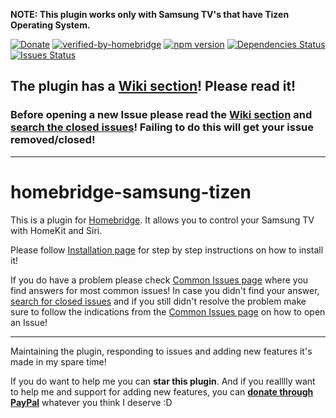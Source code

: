 **NOTE: This plugin works only with Samsung TV's that have Tizen Operating System.**

[![Donate](https://img.shields.io/badge/Donate-PayPal-green?logo=paypal&style=flat-square)](https://www.paypal.com/donate?hosted_button_id=5QLCDRNH77Z9L)
[![verified-by-homebridge](https://img.shields.io/badge/homebridge-verified-blueviolet?style=flat-square)](https://github.com/homebridge/homebridge/wiki/Verified-Plugins)
[![npm version](https://img.shields.io/npm/v/homebridge-samsung-tizen?style=flat-square)](https://www.npmjs.com/package/homebridge-samsung-tizen)
[![Dependencies Status](https://img.shields.io/david/tavicu/homebridge-samsung-tizen?style=flat-square)](https://david-dm.org/tavicu/homebridge-samsung-tizen)
[![Issues Status](https://img.shields.io/github/issues/tavicu/homebridge-samsung-tizen?style=flat-square)](https://github.com/tavicu/homebridge-samsung-tizen/issues)


## The plugin has a [Wiki section](https://github.com/tavicu/homebridge-samsung-tizen/wiki)! Please read it!

### Before opening a new Issue please read the [Wiki section](https://github.com/tavicu/homebridge-samsung-tizen/wiki) and [search the closed issues](https://github.com/tavicu/homebridge-samsung-tizen/issues?q=is%3Aissue+)! Failing to do this will get your issue removed/closed!

***

# homebridge-samsung-tizen

This is a plugin for [Homebridge](https://github.com/homebridge/homebridge).
It allows you to control your Samsung TV with HomeKit and Siri.

Please follow [Installation page](https://github.com/tavicu/homebridge-samsung-tizen/wiki/Installation) for step by step instructions on how to install it!

If you do have a problem please check [Common Issues page](https://github.com/tavicu/homebridge-samsung-tizen/wiki/Common-Issues) where you find answers for most common issues!
In case you didn't find your answer, [search for closed issues](https://github.com/tavicu/homebridge-samsung-tizen/issues?q=is%3Aissue+) and if you still didn't resolve the problem make sure to follow the indications from the [Common Issues page](https://github.com/tavicu/homebridge-samsung-tizen/wiki/Common-Issues) on how to open an Issue!

***

Maintaining the plugin, responding to issues and adding new features it's made in my spare time!

If you do want to help me you can **star this plugin**. And if you realllly want to help me and support for adding new features, you can **[donate through PayPal](https://www.paypal.com/cgi-bin/webscr?cmd=_s-xclick&hosted_button_id=5QLCDRNH77Z9L&source=url)** whatever you think I deserve :D

